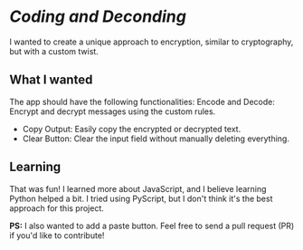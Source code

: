 # _Coding and Deconding_

I wanted to create a unique approach to encryption, similar to cryptography, but with a custom twist.

## What I wanted

The app should have the following functionalities:
Encode and Decode: Encrypt and decrypt messages using the custom rules.

<ul>
<li>Copy Output: Easily copy the encrypted or decrypted text.</li>
<li>Clear Button: Clear the input field without manually deleting everything.</li>
</ul>

## Learning

That was fun! I learned more about JavaScript, and I believe learning Python helped a bit. I tried using PyScript, but I don't think it's the best approach for this project.

<strong>PS:</strong> I also wanted to add a paste button. Feel free to send a pull request (PR) if you'd like to contribute!